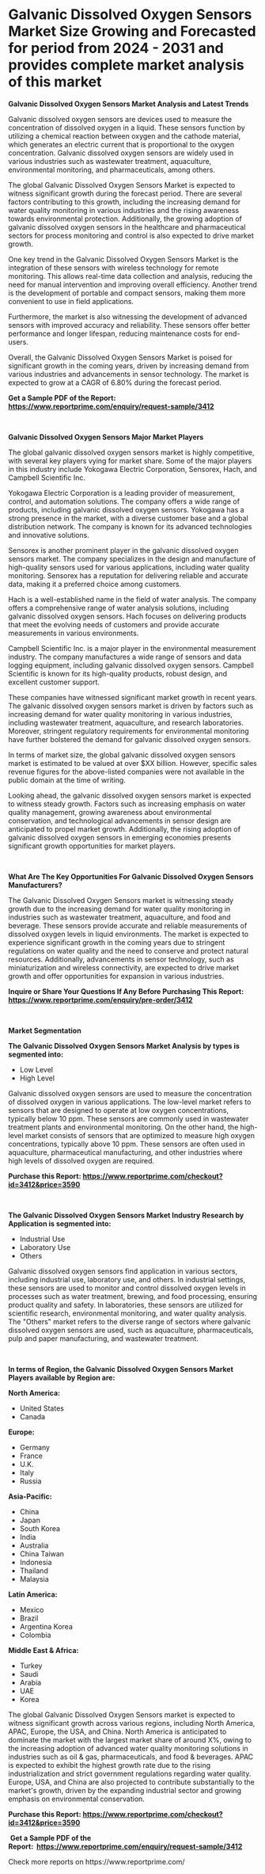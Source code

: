 <p><h1>Galvanic Dissolved Oxygen Sensors Market Size Growing and Forecasted for period from 2024 - 2031 and provides complete market analysis of this market</h1></p><p><strong>Galvanic Dissolved Oxygen Sensors Market Analysis and Latest Trends</strong></p>
<p><p>Galvanic dissolved oxygen sensors are devices used to measure the concentration of dissolved oxygen in a liquid. These sensors function by utilizing a chemical reaction between oxygen and the cathode material, which generates an electric current that is proportional to the oxygen concentration. Galvanic dissolved oxygen sensors are widely used in various industries such as wastewater treatment, aquaculture, environmental monitoring, and pharmaceuticals, among others.</p><p>The global Galvanic Dissolved Oxygen Sensors Market is expected to witness significant growth during the forecast period. There are several factors contributing to this growth, including the increasing demand for water quality monitoring in various industries and the rising awareness towards environmental protection. Additionally, the growing adoption of galvanic dissolved oxygen sensors in the healthcare and pharmaceutical sectors for process monitoring and control is also expected to drive market growth.</p><p>One key trend in the Galvanic Dissolved Oxygen Sensors Market is the integration of these sensors with wireless technology for remote monitoring. This allows real-time data collection and analysis, reducing the need for manual intervention and improving overall efficiency. Another trend is the development of portable and compact sensors, making them more convenient to use in field applications.</p><p>Furthermore, the market is also witnessing the development of advanced sensors with improved accuracy and reliability. These sensors offer better performance and longer lifespan, reducing maintenance costs for end-users.</p><p>Overall, the Galvanic Dissolved Oxygen Sensors Market is poised for significant growth in the coming years, driven by increasing demand from various industries and advancements in sensor technology. The market is expected to grow at a CAGR of 6.80% during the forecast period.</p></p>
<p><strong>Get a Sample PDF of the Report:&nbsp; <a href="https://www.reportprime.com/enquiry/request-sample/3412">https://www.reportprime.com/enquiry/request-sample/3412</a></strong></p>
<p>&nbsp;</p>
<p><strong>Galvanic Dissolved Oxygen Sensors Major Market Players</strong></p>
<p><p>The global galvanic dissolved oxygen sensors market is highly competitive, with several key players vying for market share. Some of the major players in this industry include Yokogawa Electric Corporation, Sensorex, Hach, and Campbell Scientific Inc. </p><p>Yokogawa Electric Corporation is a leading provider of measurement, control, and automation solutions. The company offers a wide range of products, including galvanic dissolved oxygen sensors. Yokogawa has a strong presence in the market, with a diverse customer base and a global distribution network. The company is known for its advanced technologies and innovative solutions.</p><p>Sensorex is another prominent player in the galvanic dissolved oxygen sensors market. The company specializes in the design and manufacture of high-quality sensors used for various applications, including water quality monitoring. Sensorex has a reputation for delivering reliable and accurate data, making it a preferred choice among customers.</p><p>Hach is a well-established name in the field of water analysis. The company offers a comprehensive range of water analysis solutions, including galvanic dissolved oxygen sensors. Hach focuses on delivering products that meet the evolving needs of customers and provide accurate measurements in various environments.</p><p>Campbell Scientific Inc. is a major player in the environmental measurement industry. The company manufactures a wide range of sensors and data logging equipment, including galvanic dissolved oxygen sensors. Campbell Scientific is known for its high-quality products, robust design, and excellent customer support.</p><p>These companies have witnessed significant market growth in recent years. The galvanic dissolved oxygen sensors market is driven by factors such as increasing demand for water quality monitoring in various industries, including wastewater treatment, aquaculture, and research laboratories. Moreover, stringent regulatory requirements for environmental monitoring have further bolstered the demand for galvanic dissolved oxygen sensors.</p><p>In terms of market size, the global galvanic dissolved oxygen sensors market is estimated to be valued at over $XX billion. However, specific sales revenue figures for the above-listed companies were not available in the public domain at the time of writing.</p><p>Looking ahead, the galvanic dissolved oxygen sensors market is expected to witness steady growth. Factors such as increasing emphasis on water quality management, growing awareness about environmental conservation, and technological advancements in sensor design are anticipated to propel market growth. Additionally, the rising adoption of galvanic dissolved oxygen sensors in emerging economies presents significant growth opportunities for market players.</p></p>
<p>&nbsp;</p>
<p><strong>What Are The Key Opportunities For Galvanic Dissolved Oxygen Sensors Manufacturers?</strong></p>
<p><p>The Galvanic Dissolved Oxygen Sensors market is witnessing steady growth due to the increasing demand for water quality monitoring in industries such as wastewater treatment, aquaculture, and food and beverage. These sensors provide accurate and reliable measurements of dissolved oxygen levels in liquid environments. The market is expected to experience significant growth in the coming years due to stringent regulations on water quality and the need to conserve and protect natural resources. Additionally, advancements in sensor technology, such as miniaturization and wireless connectivity, are expected to drive market growth and offer opportunities for expansion in various industries.</p></p>
<p><strong>Inquire or Share Your Questions If Any Before Purchasing This Report: <a href="https://www.reportprime.com/enquiry/pre-order/3412">https://www.reportprime.com/enquiry/pre-order/3412</a></strong></p>
<p>&nbsp;</p>
<p><strong>Market Segmentation</strong></p>
<p><strong>The Galvanic Dissolved Oxygen Sensors Market Analysis by types is segmented into:</strong></p>
<p><ul><li>Low Level</li><li>High Level</li></ul></p>
<p><p>Galvanic dissolved oxygen sensors are used to measure the concentration of dissolved oxygen in various applications. The low-level market refers to sensors that are designed to operate at low oxygen concentrations, typically below 10 ppm. These sensors are commonly used in wastewater treatment plants and environmental monitoring. On the other hand, the high-level market consists of sensors that are optimized to measure high oxygen concentrations, typically above 10 ppm. These sensors are often used in aquaculture, pharmaceutical manufacturing, and other industries where high levels of dissolved oxygen are required.</p></p>
<p><strong>Purchase this Report:&nbsp;<a href="https://www.reportprime.com/checkout?id=3412&price=3590">https://www.reportprime.com/checkout?id=3412&price=3590</a></strong></p>
<p>&nbsp;</p>
<p><strong>The Galvanic Dissolved Oxygen Sensors Market Industry Research by Application is segmented into:</strong></p>
<p><ul><li>Industrial Use</li><li>Laboratory Use</li><li>Others</li></ul></p>
<p><p>Galvanic dissolved oxygen sensors find application in various sectors, including industrial use, laboratory use, and others. In industrial settings, these sensors are used to monitor and control dissolved oxygen levels in processes such as water treatment, brewing, and food processing, ensuring product quality and safety. In laboratories, these sensors are utilized for scientific research, environmental monitoring, and water quality analysis. The "Others" market refers to the diverse range of sectors where galvanic dissolved oxygen sensors are used, such as aquaculture, pharmaceuticals, pulp and paper manufacturing, and wastewater treatment.</p></p>
<p>&nbsp;</p>
<p><strong>In terms of Region, the Galvanic Dissolved Oxygen Sensors Market Players available by Region are:</strong></p>
<p>
    <p> <strong> North America: </strong>
        <ul>
            <li>United States</li>
            <li>Canada</li>
        </ul>
        </p> 
    <p> <strong> Europe: </strong>
        <ul>
            <li>Germany</li>
            <li>France</li>
            <li>U.K.</li>
            <li>Italy</li>
            <li>Russia</li>
        </ul>
        </p> 
    <p> <strong> Asia-Pacific: </strong>
        <ul>
            <li>China</li>
            <li>Japan</li>
            <li>South Korea</li>
            <li>India</li>
            <li>Australia</li>
            <li>China Taiwan</li>
            <li>Indonesia</li>
            <li>Thailand</li>
            <li>Malaysia</li>
        </ul>
        </p> 
    <p> <strong> Latin America: </strong>
        <ul>
            <li>Mexico</li>
            <li>Brazil</li>
            <li>Argentina Korea</li>
            <li>Colombia</li>
        </ul>
        </p> 
    <p> <strong> Middle East & Africa: </strong>
        <ul>
            <li>Turkey</li>
            <li>Saudi</li>
            <li>Arabia</li>
            <li>UAE</li>
            <li>Korea</li>
        </ul>
    </p>
    </p>
<p><p>The global Galvanic Dissolved Oxygen Sensors market is expected to witness significant growth across various regions, including North America, APAC, Europe, the USA, and China. North America is anticipated to dominate the market with the largest market share of around X%, owing to the increasing adoption of advanced water quality monitoring solutions in industries such as oil & gas, pharmaceuticals, and food & beverages. APAC is expected to exhibit the highest growth rate due to the rising industrialization and strict government regulations regarding water quality. Europe, USA, and China are also projected to contribute substantially to the market's growth, driven by the expanding industrial sector and growing emphasis on environmental conservation.</p></p>
<p><strong>Purchase this Report: <a href="https://www.reportprime.com/checkout?id=3412&price=3590">https://www.reportprime.com/checkout?id=3412&price=3590</a></strong></p>
<p>&nbsp;<strong>Get a Sample PDF of the Report:&nbsp;&nbsp;<a href="https://www.reportprime.com/enquiry/request-sample/3412">https://www.reportprime.com/enquiry/request-sample/3412</a></strong></p>
<p><strong></strong></p>
<p>Check more reports on https://www.reportprime.com/</p>